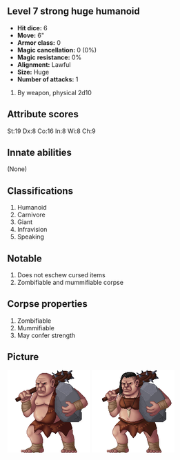 ## Level 7 strong huge humanoid

- **Hit dice:** 6
- **Move:** 6"
- **Armor class:** 0
- **Magic cancellation:** 0 (0%)
- **Magic resistance:** 0%
- **Alignment:** Lawful
- **Size:** Huge
- **Number of attacks:** 1
1. By weapon, physical 2d10

## Attribute scores

St:19 Dx:8 Co:16 In:8 Wi:8 Ch:9

## Innate abilities

(None)

## Classifications

1. Humanoid
2. Carnivore
3. Giant
4. Infravision
5. Speaking

## Notable

1. Does not eschew cursed items
2. Zombifiable and mummifiable corpse

## Corpse properties

1. Zombifiable
2. Mummifiable
3. May confer strength

## Picture

![Giant](https://github.com/hyvanmielenpelit/GnollHackTileSet/blob/main/Monsters/giant/giant.png?raw=true) ![Giantess](https://github.com/hyvanmielenpelit/GnollHackTileSet/blob/main/Monsters/giant/giant_female.png?raw=true)
